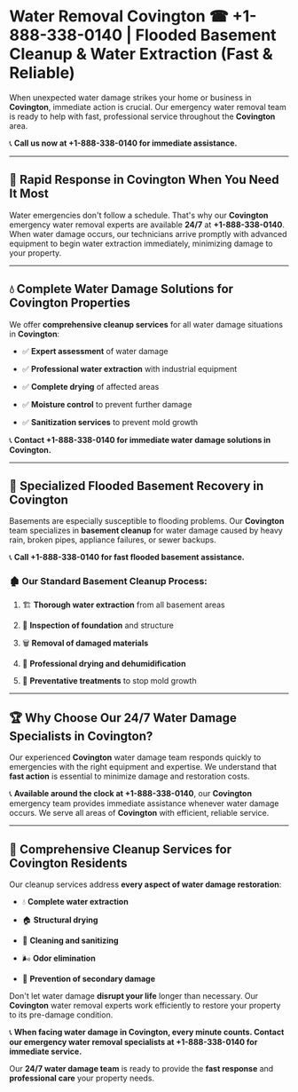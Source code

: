 # Water Removal Covington ☎ +1-888-338-0140 | Flooded Basement Cleanup & Water Extraction (Fast & Reliable)

When unexpected water damage strikes your home or business in **Covington**, immediate action is crucial. Our emergency water removal team is ready to help with fast, professional service throughout the **Covington** area. 

📞 **Call us now at +1-888-338-0140 for immediate assistance.**
---
## 🚀 Rapid Response in Covington When You Need It Most
Water emergencies don't follow a schedule. That's why our **Covington** emergency water removal experts are available **24/7** at **+1-888-338-0140**. When water damage occurs, our technicians arrive promptly with advanced equipment to begin water extraction immediately, minimizing damage to your property.
---
## 💧 Complete Water Damage Solutions for Covington Properties
We offer **comprehensive cleanup services** for all water damage situations in **Covington**:
- ✅ **Expert assessment** of water damage  
- ✅ **Professional water extraction** with industrial equipment  
- ✅ **Complete drying** of affected areas  
- ✅ **Moisture control** to prevent further damage  
- ✅ **Sanitization services** to prevent mold growth  
📞 **Contact +1-888-338-0140 for immediate water damage solutions in Covington.**
---
## 🌊 Specialized Flooded Basement Recovery in Covington
Basements are especially susceptible to flooding problems. Our **Covington** team specializes in **basement cleanup** for water damage caused by heavy rain, broken pipes, appliance failures, or sewer backups. 
📞 **Call +1-888-338-0140 for fast flooded basement assistance.**
### 🏚️ Our Standard Basement Cleanup Process:
1. 🏗️ **Thorough water extraction** from all basement areas  
2. 🔎 **Inspection of foundation** and structure  
3. 🗑️ **Removal of damaged materials**  
4. 💨 **Professional drying and dehumidification**  
5. 🚫 **Preventative treatments** to stop mold growth  
---
## 🏆 Why Choose Our 24/7 Water Damage Specialists in Covington?
Our experienced **Covington** water damage team responds quickly to emergencies with the right equipment and expertise. We understand that **fast action** is essential to minimize damage and restoration costs.
📞 **Available around the clock at +1-888-338-0140**, our **Covington** emergency team provides immediate assistance whenever water damage occurs. We serve all areas of **Covington** with efficient, reliable service.
---
## 🧹 Comprehensive Cleanup Services for Covington Residents
Our cleanup services address **every aspect of water damage restoration**:
- 💧 **Complete water extraction**  
- 🏠 **Structural drying**  
- 🧼 **Cleaning and sanitizing**  
- 🌬️ **Odor elimination**  
- 🚫 **Prevention of secondary damage**  
Don't let water damage **disrupt your life** longer than necessary. Our **Covington** water removal experts work efficiently to restore your property to its pre-damage condition.
📞 **When facing water damage in Covington, every minute counts. Contact our emergency water removal specialists at +1-888-338-0140 for immediate service.**
Our **24/7 water damage team** is ready to provide the **fast response** and **professional care** your property needs.
